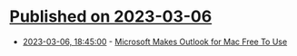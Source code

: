 # [Published on 2023-03-06](index.md)

* [2023-03-06, 18:45:00](https://it.slashdot.org/story/23/03/06/1844221/microsoft-makes-outlook-for-mac-free-to-use?utm_source=rss1.0mainlinkanon&utm_medium=feed) - [Microsoft Makes Outlook for Mac Free To Use](https://it.slashdot.org/story/23/03/06/1844221/microsoft-makes-outlook-for-mac-free-to-use?utm_source=rss1.0mainlinkanon&utm_medium=feed)
